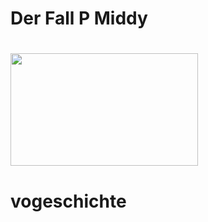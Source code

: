 <h1>
<h1>Der Fall P Middy</h1></h1>
<h1><style="color red" Wanted></h1>
<img src="https://github.com/user-attachments/assets/40d330ea-27ef-404e-a71b-93f1e4d951fa" width="300" height="180">
<h1>vogeschichte</h1>





